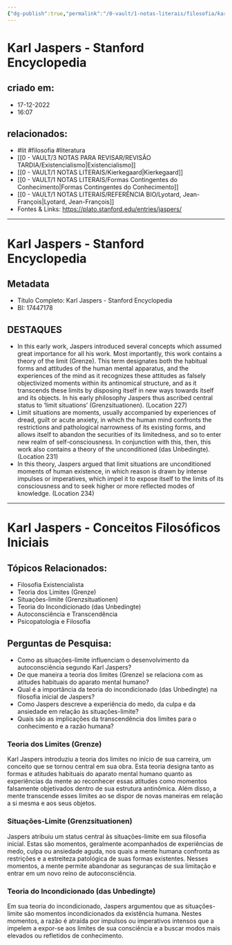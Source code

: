 ```yaml
---
{"dg-publish":true,"permalink":"/0-vault/1-notas-literais/filosofia/karl-jaspers-stanford-encyclopedia/","tags":["lit","filosofia","literatura"],"dgHomeLink":true,"dgShowLocalGraph":true,"dgShowFileTree":true,"dgEnableSearch":true}
---
```


# Karl Jaspers - Stanford Encyclopedia

## criado em: 
- 17-12-2022
- 16:07
## relacionados:
- #lit #filosofia #literatura 
-  [[0 - VAULT/3 NOTAS PARA REVISAR/REVISÃO TARDIA/Existencialismo\|Existencialismo]]
- [[0 - VAULT/1 NOTAS LITERAIS/Kierkegaard\|Kierkegaard]]
- [[0 - VAULT/1 NOTAS LITERAIS/Formas Contingentes do Conhecimento\|Formas Contingentes do Conhecimento]]
- [[0 - VAULT/1 NOTAS LITERAIS/REFERÊNCIA BIO/Lyotard, Jean-François\|Lyotard, Jean-François]]
- Fontes & Links: https://plato.stanford.edu/entries/jaspers/
---

# Karl Jaspers - Stanford Encyclopedia

## Metadata

- Título Completo: Karl Jaspers - Stanford Encyclopedia
- BI: 17447178

## DESTAQUES

- In this early work, Jaspers introduced several concepts which assumed great importance for all his work. Most importantly, this work contains a theory of the limit (Grenze). This term designates both the habitual forms and attitudes of the human mental apparatus, and the experiences of the mind as it recognizes these attitudes as falsely objectivized moments within its antinomical structure, and as it transcends these limits by disposing itself in new ways towards itself and its objects. In his early philosophy Jaspers thus ascribed central status to ‘limit situations’ (Grenzsituationen). (Location 227)
- Limit situations are moments, usually accompanied by experiences of dread, guilt or acute anxiety, in which the human mind confronts the restrictions and pathological narrowness of its existing forms, and allows itself to abandon the securities of its limitedness, and so to enter new realm of self-consciousness. In conjunction with this, then, this work also contains a theory of the unconditioned (das Unbedingte). (Location 231)
- In this theory, Jaspers argued that limit situations are unconditioned moments of human existence, in which reason is drawn by intense impulses or imperatives, which impel it to expose itself to the limits of its consciousness and to seek higher or more reflected modes of knowledge. (Location 234)

---

# Karl Jaspers - Conceitos Filosóficos Iniciais

## Tópicos Relacionados:

- Filosofia Existencialista
- Teoria dos Limites (Grenze)
- Situações-limite (Grenzsituationen)
- Teoria do Incondicionado (das Unbedingte)
- Autoconsciência e Transcendência
- Psicopatologia e Filosofia

## Perguntas de Pesquisa:

- Como as situações-limite influenciam o desenvolvimento da autoconsciência segundo Karl Jaspers?
- De que maneira a teoria dos limites (Grenze) se relaciona com as atitudes habituais do aparato mental humano?
- Qual é a importância da teoria do incondicionado (das Unbedingte) na filosofia inicial de Jaspers?
- Como Jaspers descreve a experiência do medo, da culpa e da ansiedade em relação às situações-limite?
- Quais são as implicações da transcendência dos limites para o conhecimento e a razão humana?

### Teoria dos Limites (Grenze)

Karl Jaspers introduziu a teoria dos limites no início de sua carreira, um conceito que se tornou central em sua obra. Esta teoria designa tanto as formas e atitudes habituais do aparato mental humano quanto as experiências da mente ao reconhecer essas atitudes como momentos falsamente objetivados dentro de sua estrutura antinômica. Além disso, a mente transcende esses limites ao se dispor de novas maneiras em relação a si mesma e aos seus objetos.

### Situações-Limite (Grenzsituationen)

Jaspers atribuiu um status central às situações-limite em sua filosofia inicial. Estas são momentos, geralmente acompanhados de experiências de medo, culpa ou ansiedade aguda, nos quais a mente humana confronta as restrições e a estreiteza patológica de suas formas existentes. Nesses momentos, a mente permite abandonar as seguranças de sua limitação e entrar em um novo reino de autoconsciência.

### Teoria do Incondicionado (das Unbedingte)

Em sua teoria do incondicionado, Jaspers argumentou que as situações-limite são momentos incondicionados da existência humana. Nestes momentos, a razão é atraída por impulsos ou imperativos intensos que a impelem a expor-se aos limites de sua consciência e a buscar modos mais elevados ou refletidos de conhecimento.